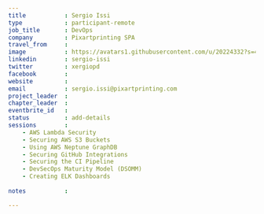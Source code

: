 ```yaml
---
title           : Sergio Issi
type            : participant-remote
job_title       : DevOps
company         : Pixartprinting SPA
travel_from     :
image           : https://avatars1.githubusercontent.com/u/20224332?s=400&u=959e2538e23311d3e68c49b0f7e36b377b681367&v=4
linkedin        : sergio-issi
twitter         : xergiopd
facebook        :
website         : 
email           : sergio.issi@pixartprinting.com
project_leader  :
chapter_leader  :
eventbrite_id   :
status          : add-details
sessions        :
    - AWS Lambda Security
    - Securing AWS S3 Buckets
    - Using AWS Neptune GraphDB
    - Securing GitHub Integrations
    - Securing the CI Pipeline
    - DevSecOps Maturity Model (DSOMM)
    - Creating ELK Dashboards
        
notes           :

---
```

